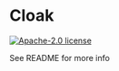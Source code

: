 # Cloak

[![Apache-2.0 license](https://img.shields.io/badge/license-Apache--2.0-blue.svg)](LICENSE)

See README for more info
